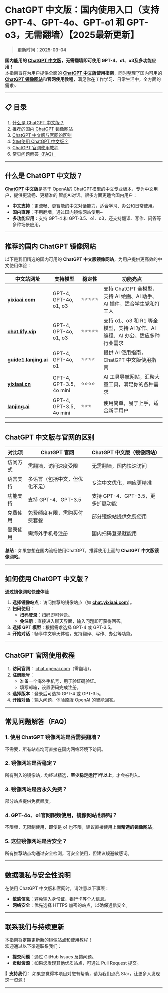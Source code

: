 # ChatGPT 中文版：国内使用入口（支持 GPT-4、GPT-4o、GPT-o1 和 GPT-o3，无需翻墙）【2025最新更新】

> **更新时间：2025-03-04**      

**国内能用的 [ChatGPT 中文版](https://chat.yixiaai.com)，无需翻墙即可使用 GPT-4、o1、o3及多功能应用！**   
本指南旨在为用户提供全面的 **[ChatGPT 中文版](https://chat.yixiaai.com)使用指南**，同时整理了国内可用的 [**ChatGPT 镜像网站**](https://chat.yixiaai.com)和**官网使用教程**，满足你在工作学习、日常生活中，全方面的需求~

---

## 📋 目录

1. [什么是 ChatGPT 中文版？](#什么是-chatgpt-中文版)
2. [推荐的国内 ChatGPT 镜像网站](#推荐的国内-chatgpt-镜像网站)
3. [ChatGPT 中文版与官网的区别](#chatgpt-中文版与官网的区别)
4. [如何使用 ChatGPT 中文版？](#如何使用-chatgpt-中文版)
5. [ChatGPT 官网使用教程](#chatgpt-官网使用教程)
6. [常见问题解答（FAQ）](#常见问题解答faq)

---

## 什么是 ChatGPT 中文版？

[**ChatGPT 中文版**](https://chat.yixiaai.com)是基于 OpenAI的 ChatGPT模型的中文专业版本，专为中文用户，提供更流畅、更精准的 智能AI对话。很多方面更适合国内用户：

- **中文支持**：更流畅、更智能的中文对话能力，适合学习、办公和日常使用。
- **国内直连**：不用翻墙，通过国内镜像网站使用~
- **多功能应用**：支持 GPT-4 和 GPT-3.5、o1、o3，还支持翻译、写作、问答等多种场景应用。

---

## 推荐的国内 ChatGPT 镜像网站

以下是我们精选的国内可用的 **ChatGPT 中文版镜像网站**，为用户提供更高效的中文使用体验：

| 中文站网址                            | 支持模型                         | 稳定性 | 功能亮点                                                         |
|---------------------------------------|----------------------------------|--------|------------------------------------------------------------------|
| **[yixiaai.com](https://chat.yixiaai.com)** | GPT-4, GPT-4o, o1, o3 | ⭐⭐⭐⭐⭐  | 支持 ChatGPT 全模型，支持 AI 绘画、AI 助手、AI 插件，适合学生党和打工人 |
| **[chat.lify.vip](https://www.yixiaai.com)**     | GPT-4, GPT-4o, o1, o3 | ⭐⭐⭐⭐⭐  | 支持 o1、o3 和 R1 等全模型，支持 AI 写作、AI 编程、AI 办公，适应多种行业需求   |
| **[guide1.lanjing.ai](https://guide1.lanjing.ai)** | GPT-4, GPT-4o, o1     | ⭐⭐⭐⭐   | 提供 AI 使用指南，ChatGPT 中文版使用指南                       |
| **[yixiaai.cn](https://yixiaai.cn)**           | GPT-4, GPT-3.5, 4o mini           | ⭐⭐⭐⭐   | AI 工具导航网站，汇聚大量工具，满足你的各种需求                   |
| **[lanjing.ai](https://lanjing.ai)**            | GPT-4, GPT-3.5, 4o mini           | ⭐⭐⭐    | 使用简单，易于上手，适合新手用户                                   |

---

## ChatGPT 中文版与官网的区别

| 对比项        | ChatGPT 官网                  | ChatGPT 中文版（镜像网站）          |
|---------------|-------------------------------|-------------------------------------|
| 访问方式      | 需翻墙，访问速度受限           | 无需翻墙，国内快速访问               |
| 语言支持      | 多语言（包括中文，但优化不足） | 专注中文优化，响应更精准             |
| 功能支持      | 支持 GPT-4、GPT-3.5           | 支持 GPT-4、GPT-3.5，更多扩展功能 |
| 免费使用      | 免费额度有限，需购买付费套餐   | 部分镜像站提供免费使用                |
| 登录使用      | 需海外手机号注册               | 国内扫码登录就能用            |

**总结**：如果您想在国内流畅使用ChatGPT，推荐使用上面的 **ChatGPT 中文版镜像网站**。

---

## 如何使用 ChatGPT 中文版？

**通过镜像网站快速体验**

1. **选择镜像站点**：访问推荐的镜像站点（如 **[chat.yixiaai.com](https://chat.yixiaai.com)**）。
2. **扫码使用**：
   - **扫码登录**：扫码即可登录。
   - **免注册**：直接进入聊天界面，输入问题即可获得回答。
3. **选择 GPT 模型**：根据需求选择 GPT-4 或 GPT-3.5。
4. **开始对话**：畅享中文聊天体验，支持翻译、写作、办公等功能。

---

## ChatGPT 官网使用教程

1. **访问官网**： [chat.openai.com](https://chat.openai.com)（需翻墙）。
2. **注册账号**：
   - 准备一个海外手机号，用于验证码验证。
   - 填写邮箱，设置密码完成注册。
3. **选择版本**：登录后可选择 GPT-4 或 GPT-3.5。
4. **开始对话**：输入问题，体验原版 OpenAI 的智能回答。

---

## 常见问题解答（FAQ）

### 1. 使用 ChatGPT 镜像网站是否需要翻墙？
不需要，所有站点均可直接在国内网络环境下访问。

### 2. 镜像网站是否稳定？
所有列入的镜像站，均经过精选，**至少稳定运行1年以上**，才会被列入。

### 3. 镜像网站是否永久免费？
部分站点提供免费额度。

### 4. GPT-4o、o1官网限频使用，镜像网站也限吗？
不限频，无限制使用，即使是 o1 也不限，建议直接使用上面**精选的镜像网站**。

### 5. 这些镜像网站是否安全？
所有推荐站点均通过安全检测，可安全使用，但建议规避敏感词。

---

## 数据隐私与安全性说明

在使用 ChatGPT 中文版和官网时，请注意以下事项：
- **敏感信息**：避免输入身份证、银行卡等个人信息。
- **网络安全**：优先选择 HTTPS 加密的站点，以确保通信安全。

---

## 联系我们与持续更新

本指南将定期更新新的镜像站点和使用教程！  
欢迎通过以下渠道联系我们：

- **提交问题**：通过 GitHub Issues 反馈问题。
- **贡献资源**：如果您发现其他优质站点，可通过 Pull Request 提交。

🌟 **支持我们**：
如果您觉得本项目对您有帮助，请为我们点亮 Star，让更多人发现这一资源！

---
